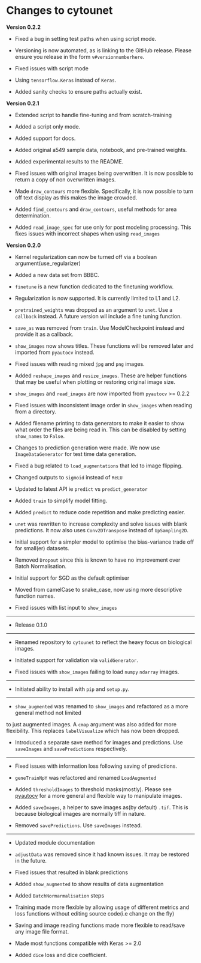 # Changes to cytounet 

**Version 0.2.2**

- Fixed a bug in setting test paths when using script mode. 

- Versioning is now automated, as is linking to the GitHub release. Please ensure you release in the 
  form `v#versionnumberhere`. 

- Fixed issues with script mode 

- Using `tensorflow.Keras` instead of `Keras`. 

- Added sanity checks to ensure paths actually exist. 

**Version 0.2.1**

- Extended script to handle fine-tuning and from scratch-training 
- Added a script only mode.

- Added support for docs. 

- Added original a549 sample data, notebook, and pre-trained weights. 

- Added experimental results to the README. 

- Fixed issues with original images being overwritten. It is now possible to return a copy of non 
overwritten images. 

- Made `draw_contours` more flexible. Specifically, it is now possible to turn off text display as 
this makes the image crowded. 

- Added `find_contours` and `draw_contours`, useful methods for area determination.

- Added `read_image_spec` for use only for post modeling processing. This fixes issues with incorrect
shapes when using `read_images`

**Version 0.2.0**


* Kernel regularization can now be turned off via a boolean argument(use_regularizer)

* Added a new data set from BBBC. 

* `finetune` is a new function dedicated to the finetuning workflow. 

* Regularization is now supported. It is currently limited to L1 and L2.

* `pretrained_weights` was dropped as an argument to `unet`. Use a `callback` instead. A future
version wil include a fine tuning function. 

* `save_as` was removed from `train`. Use ModelCheckpoint instead and provide it as a callback. 

* `show_images` now shows titles. These functions will be removed later and imported from `pyautocv`
instead. 

* Fixed issues with reading mixed `jpg` and `png` images. 

* Added `reshape_images` and `resize_images`. These are helper functions that may be useful when plotting
or restoring original image size. 

* `show_images` and `read_images` are now imported from `pyautocv` >= 0.2.2

* Fixed issues with inconsistent image order in `show_images` when reading from a directory.

* Added filename printing to data generators to make it easier to show what order the files are
being read in. This can be disabled by setting `show_names` to `False`. 

* Changes to prediction generation were made. We now use `ImageDataGenerator` for
test time data generation. 

* Fixed a bug related to `load_augmentations` that led to image flipping. 

* Changed outputs to `sigmoid` instead of `ReLU`

* Updated to latest API ie `predict` vs `predict_generator`

* Added `train` to simplify model fitting.

* Added `predict` to reduce code repetition and make predicting easier. 

* `unet` was rewritten to increase complexity and solve issues with blank predictions. It now also uses `Conv2DTranspose` instead of `UpSampling2D`. 

* Initial support for a simpler model to optimise the bias-variance trade off for small(er) datasets.

* Removed `Dropout` since this is known to have no improvement over Batch Normalisation. 

* Initial support for SGD as the default optimiser

* Moved from camelCase to snake_case, now using more descriptive function names. 

* Fixed issues with list input to `show_images`


---
* Release 0.1.0

---

* Renamed repository to `cytounet` to reflect the heavy focus on biological images.

* Initiated support for validation via `validGenerator`.

* Fixed issues with `show_images` failing to load `numpy` `ndarray` images.   

---

* Initiated ability to install with `pip` and `setup.py`.

---

* `show_augmented` was renamed to `show_images` and refactored as a more general method not limited

to just augmented images. A `cmap` argument was also added for more flexibility. This replaces `labelVisualize`
which has now been dropped. 

* Introduced a separate save method for images and predictions. Use `saveImages` and `savePredictions`
respectively. 

---

* Fixed issues with information loss following saving of predictions. 

* `geneTrainNpY` was refactored and renamed `LoadAugmented`

* Added `thresholdImages` to threshold masks(mostly). Please see [pyautocv](https://github.com/Nelson-Gon/pyautocv)
for a more general and flexible way to manipulate images. 

* Added `saveImages`, a helper to save images as(by default) `.tif`. This is because biological
images are normally tiff in nature.

* Removed `savePredictions`. Use `saveImages` instead. 

---

* Updated module documentation 

* `adjustData` was removed since it had known issues. It may be restored in the future. 

* Fixed issues that resulted in blank predictions 

* Added `show_augmented` to show results of data augmentation

* Added `BatchNormarmalisation` steps

* Training made more flexible by allowing usage of different metrics and loss functions without editing source code(i.e change on the fly)

* Saving and image reading functions made more flexible to read/save any image file format.

* Made most functions compatible with Keras >= 2.0 

* Added `dice` loss and dice coefficient.


